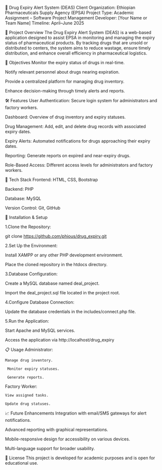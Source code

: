 💊 Drug Expiry Alert System (DEAS)
Client Organization: Ethiopian Pharmaceuticals Supply Agency (EPSA)
Project Type: Academic Assignment – Software Project Management
Developer: [Your Name or Team Name]
Timeline: April–June 2025

📌 Project Overview
The Drug Expiry Alert System (DEAS) is a web-based application designed to assist EPSA in monitoring and managing the expiry status of pharmaceutical products. By tracking drugs that are unsold or distributed to centers, the system aims to reduce wastage, ensure timely distribution, and enhance overall efficiency in pharmaceutical logistics.​

🎯 Objectives
Monitor the expiry status of drugs in real-time.

Notify relevant personnel about drugs nearing expiration.

Provide a centralized platform for managing drug inventory.

Enhance decision-making through timely alerts and reports.​

🛠️ Features
User Authentication: Secure login system for administrators and factory workers.

Dashboard: Overview of drug inventory and expiry statuses.

Drug Management: Add, edit, and delete drug records with associated expiry dates.

Expiry Alerts: Automated notifications for drugs approaching their expiry dates.

Reporting: Generate reports on expired and near-expiry drugs.

Role-Based Access: Different access levels for administrators and factory workers.​

🧰 Tech Stack
Frontend: HTML, CSS, Bootstrap

Backend: PHP

Database: MySQL

Version Control: Git, GitHub​

🧪 Installation & Setup

1.Clone the Repository:


git clone https://github.com/phious/drug_expiry.git

2.Set Up the Environment:

Install XAMPP or any other PHP development environment.

Place the cloned repository in the htdocs directory.

3.Database Configuration:

Create a MySQL database named deal_project.

Import the deal_project.sql file located in the project root.

4.Configure Database Connection:

Update the database credentials in the includes/connect.php file.

5.Run the Application:

Start Apache and MySQL services.

Access the application via http://localhost/drug_expiry



📋 Usage
Administrator:

    Manage drug inventory.

     Monitor expiry statuses.

     Generate reports.

Factory Worker:

    View assigned tasks.

    Update drug statuses.​


📈 Future Enhancements
Integration with email/SMS gateways for alert notifications.

Advanced reporting with graphical representations.

Mobile-responsive design for accessibility on various devices.

Multi-language support for broader usability.​

📄 License
This project is developed for academic purposes and is open for educational use.​




